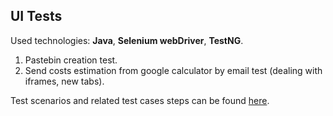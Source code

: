 ## UI Tests

Used technologies: **Java**, **Selenium webDriver**, **TestNG**.

1. Pastebin creation test.
2. Send costs estimation from google calculator by email test (dealing with iframes, new tabs).

Test scenarios and related test cases steps can be found [here](test_cases_description.pdf).
